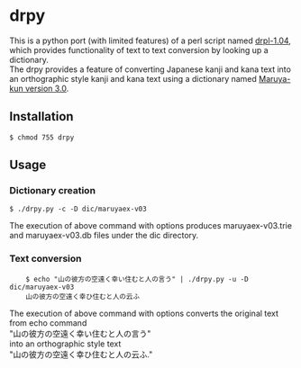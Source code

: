 drpy
====
This is a python port (with limited features) of a perl script named [drpl-1.04][1],  
which provides functionality of text to text conversion by looking up a dictionary.  
The drpy provides a feature of converting Japanese kanji and kana text into   
an orthographic style kanji and kana text using a dictionary named [Maruya-kun version 3.0][2].  

[1]: http://homepage3.nifty.com/01117/drpl.html   "drpl"
[2]: http://hp.vector.co.jp/authors/VA005156/     "Maruya-kun"


Installation
----

    $ chmod 755 drpy

Usage
----
### Dictionary creation ###

    $ ./drpy.py -c -D dic/maruyaex-v03

The execution of above command with options produces maruyaex-v03.trie and maruyaex-v03.db files under the dic directory.

### Text conversion ###

		$ echo "山の彼方の空遠く幸い住むと人の言う" | ./drpy.py -u -D dic/maruyaex-v03
		山の彼方の空遠く幸ひ住むと人の云ふ

The execution of above command with options converts the original text from echo command  
"山の彼方の空遠く幸い住むと人の言う"  
into an orthographic style text  
"山の彼方の空遠く幸ひ住むと人の云ふ."
